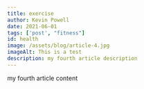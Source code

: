 ```yaml
---
title: exercise
author: Kevin Powell
date: 2021-06-01
tags: ['post', "fitness"]
id: health
image: /assets/blog/article-4.jpg
imageAlt: This is a test
description: my fourth article description
---
```


my fourth article content
